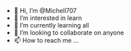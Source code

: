 - 👋 Hi, I’m @Michell707
- 👀 I’m interested in learn 
- 🌱 I’m currently learning all
- 💞️ I’m looking to collaborate on anyone
- 📫 How to reach me ...

<!---
Michell707/Michell707 is a ✨ special ✨ repository because its `README.md` (this file) appears on your GitHub profile.
You can click the Preview link to take a look at your changes.
--->
